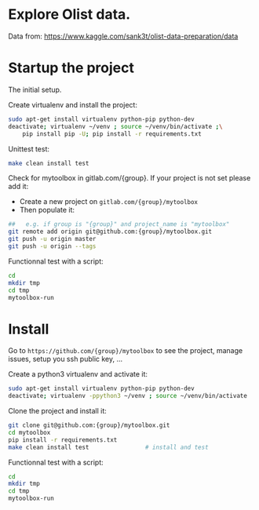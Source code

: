 # Explore Olist data.

Data from:
https://www.kaggle.com/sank3t/olist-data-preparation/data


# Startup the project

The initial setup.

Create virtualenv and install the project:
```bash
sudo apt-get install virtualenv python-pip python-dev
deactivate; virtualenv ~/venv ; source ~/venv/bin/activate ;\
    pip install pip -U; pip install -r requirements.txt
```

Unittest test:
```bash
make clean install test
```

Check for mytoolbox in gitlab.com/{group}.
If your project is not set please add it:

- Create a new project on `gitlab.com/{group}/mytoolbox`
- Then populate it:

```bash
##   e.g. if group is "{group}" and project_name is "mytoolbox"
git remote add origin git@github.com:{group}/mytoolbox.git
git push -u origin master
git push -u origin --tags
```

Functionnal test with a script:

```bash
cd
mkdir tmp
cd tmp
mytoolbox-run
```

# Install

Go to `https://github.com/{group}/mytoolbox` to see the project, manage issues,
setup you ssh public key, ...

Create a python3 virtualenv and activate it:

```bash
sudo apt-get install virtualenv python-pip python-dev
deactivate; virtualenv -ppython3 ~/venv ; source ~/venv/bin/activate
```

Clone the project and install it:

```bash
git clone git@github.com:{group}/mytoolbox.git
cd mytoolbox
pip install -r requirements.txt
make clean install test                # install and test
```
Functionnal test with a script:

```bash
cd
mkdir tmp
cd tmp
mytoolbox-run
```
